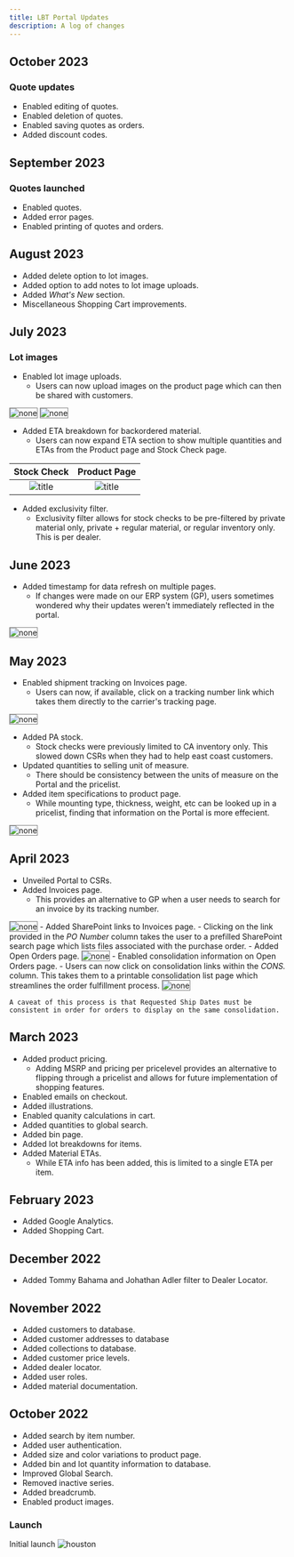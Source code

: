 ```yaml
---
title: LBT Portal Updates
description: A log of changes
---
```



## October 2023
### Quote updates
- Enabled editing of quotes.
- Enabled deletion of quotes.
- Enabled saving quotes as orders.
- Added discount codes.


## September 2023
### Quotes launched
- Enabled quotes.
- Added error pages.
- Enabled printing of quotes and orders.


## August 2023
- Added delete option to lot images.
- Added option to add notes to lot image uploads. 
- Added <i>What's New</i> section.
- Miscellaneous Shopping Cart improvements.


## July 2023
### Lot images
- Enabled lot image uploads.
  - Users can now upload images on the product page which can then be shared with customers.

<img src="/docs/assets/images/lot_image_example_01.png" alt="none" style="border: 1px solid  gray;">
<img src="/docs/assets/images/lot_image_example_02.png" alt="none" style="border: 1px solid  gray;">

- Added ETA breakdown for backordered material.
  - Users can now expand ETA section to show multiple quantities and ETAs from the Product page and Stock Check page.

Stock Check            |  Product Page
:-------------------------:|:-------------------------:
![title](/docs/assets/images/bo_image_example_02.png)  |  ![title](/docs/assets/images/bo_image_example_01.png)

- Added exclusivity filter.
  - Exclusivity filter allows for stock checks to be pre-filtered by private material only, private + regular material, or regular inventory only. This is per dealer.


## June 2023
- Added timestamp for data refresh on multiple pages.
  - If changes were made on our ERP system (GP), users sometimes wondered why their updates weren't immediately reflected in the portal.
<img src="/docs/assets/images/data_refresh_example.png" alt="none" style="border: 1px solid  gray;">


## May 2023
- Enabled shipment tracking on Invoices page.
  - Users can now, if available, click on a tracking number link which takes them directly to the carrier's tracking page.
<img src="/docs/assets/images/invoice_tracking_example.png" alt="none" style="border: 1px solid  gray;">



- Added PA stock.
  - Stock checks were previously limited to CA inventory only. This slowed down CSRs when they had to help east coast customers.
- Updated quantities to selling unit of measure.
  - There should be consistency between the units of measure on the Portal and the pricelist.  
- Added item specifications to product page.
  - While mounting type, thickness, weight, etc can be looked up in a pricelist, finding that information on the Portal is more effecient.
<img src="/docs/assets/images/specifications_example.png" alt="none" style="border: 1px solid  gray;">


## April 2023
- Unveiled Portal to CSRs.
- Added Invoices page.
  - This provides an alternative to GP when a user needs to search for an invoice by its tracking number.
<img src="/docs/assets/images/invoices_example.png" alt="none" style="border: 1px solid  gray;">
- Added SharePoint links to Invoices page.
  - Clicking on the link provided in the <i>PO Number</i> column takes the user to a prefilled SharePoint search page which lists files associated with the purchase order.
- Added Open Orders page.
<img src="/docs/assets/images/open_orders_example.png" alt="none" style="border: 1px solid  gray;">
- Enabled consolidation information on Open Orders page.
  - Users can now click on consolidation links within the <i>CONS.</i> column. This takes them to a printable consolidation list page which streamlines the order fulfillment process.
<img src="/docs/assets/images/consolidation_example.png" alt="none" style="border: 1px solid  gray;">
    
    A caveat of this process is that Requested Ship Dates must be consistent in order for orders to display on the same consolidation.


## March 2023
- Added product pricing.
  - Adding MSRP and pricing per pricelevel provides an alternative to flipping through a pricelist and allows for future implementation of shopping features. 
- Enabled emails on checkout. 
- Added illustrations. 
- Enabled quanity calculations in cart. 
- Added quantities to global search. 
- Added bin page. 
- Added lot breakdowns for items.
- Added Material ETAs.
  - While ETA info has been added, this is limited to a single ETA per item.

## February 2023
- Added Google Analytics.
- Added Shopping Cart.

## December 2022
- Added Tommy Bahama and Johathan Adler filter to Dealer Locator.

## November 2022
- Added customers to database.
- Added customer addresses to database 
- Added collections to database.
- Added customer price levels.
- Added dealer locator.
- Added user roles.
- Added material documentation.

## October 2022
- Added search by item number.
- Added user authentication.
- Added size and color variations to product page.
- Added bin and lot quantity information to database.
- Improved Global Search.
- Removed inactive series.
- Added breadcrumb.
- Enabled product images.

### Launch
Initial launch
<img src="/docs/assets/images/houston.webp" alt="houston" style="max-width:300px">